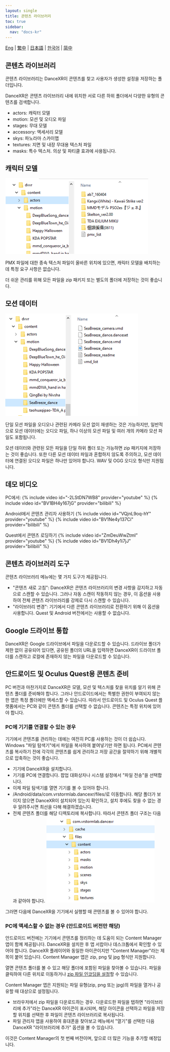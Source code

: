 ```yaml
---
layout: single
title: 콘텐츠 라이브러리
toc: true
sidebar:
  nav: "docs-kr"
---
```

[Eng](/kr/dancexr/preparecontent) | [繁中](/tw/kr/dancexr/preparecontent) | [日本語](/jp/kr/dancexr/preparecontent) | [한국어](/kr/kr/dancexr/preparecontent) | [简中](/zh/kr/dancexr/preparecontent)


## 콘텐츠 라이브러리

콘텐츠 라이브러리는 DanceXR이 콘텐츠를 찾고 사용자가 생성한 설정을 저장하는 폴더입니다.

DanceXR은 콘텐츠 라이브러리 내에 위치한 서로 다른 하위 폴더에서 다양한 유형의 콘텐츠를 검색합니다.
* actors: 캐릭터 모델
* motion: 모션 및 오디오 파일
* stages: 무대 모델
* accessory: 액세서리 모델
* skys: 파노라마 스카이맵
* textures: 지면 및 내장 무대용 텍스처 파일
* masks: 특수 텍스처. 의상 및 파티클 효과에 사용됩니다.


## 캐릭터 모델

![actors 폴더 예시](/images/content_actors.PNG)

PMX 파일에 대한 종속 텍스처 파일이 올바른 위치에 있으면, 캐릭터 모델을 배치하는 데 특정 요구 사항은 없습니다.

더 쉬운 관리를 위해 모든 파일을 zip 패키지 또는 별도의 폴더에 저장하는 것이 좋습니다.


## 모션 데이터

![motion 폴더 예시](/images/content_motion.PNG)

단일 모션 파일을 오디오나 관련된 카메라 모션 없이 재생하는 것은 가능하지만, 일반적으로 모션 데이터에는 오디오 파일, 하나 이상의 모션 파일 및 여러 개의 카메라 모션 파일도 포함됩니다.

모션 데이터와 관련된 모든 파일을 단일 하위 폴더 또는 가능하면 zip 패키지에 저장하는 것이 좋습니다. 또한 다른 모션 데이터 파일과 혼합하지 않도록 주의하고, 모션 데이터에 연결된 오디오 파일은 하나만 있어야 합니다. WAV 및 OGG 오디오 형식만 지원됩니다.


## 데모 비디오

PC에서:
{% include video id="-2LStDN7WB8" provider="youtube" %}
{% include video id="BV1BH4y167jG" provider="bilibili" %}

Android에서 콘텐츠 관리자 사용하기
{% include video id="VQjnL9oq-hY" provider="youtube" %}
{% include video id="BV1Ne4y137Ci" provider="bilibili" %}

Quest에서 콘텐츠 로딩하기
{% include video id="ZmDeuWwZtmI" provider="youtube" %}
{% include video id="BV1Dh4y1i7jJ" provider="bilibili" %}

## 콘텐츠 라이브러리 도구
콘텐츠 라이브러리 메뉴에는 몇 가지 도구가 제공됩니다.

* "콘텐츠 새로 고침": DanceXR은 콘텐츠 라이브러리의 변경 사항을 감지하고 자동으로 스캔할 수 있습니다. 그러나 자동 스캔이 작동하지 않는 경우, 이 옵션을 사용하여 전체 콘텐츠 라이브러리를 강제로 다시 스캔할 수 있습니다.
* "라이브러리 변경": 기기에서 다른 콘텐츠 라이브러리로 전환하기 위해 이 옵션을 사용합니다. Quest 및 Android 버전에서는 사용할 수 없습니다.

## Google 드라이브 통합
DanceXR은 Google 드라이브에서 파일을 다운로드할 수 있습니다. 드라이브 폴더가 제한 없이 공유되어 있다면, 공유된 폴더의 URL을 입력하면 DanceXR이 드라이브 폴더를 스캔하고 로컬에 존재하지 않는 파일을 다운로드할 수 있습니다.
## 안드로이드 및 Oculus Quest용 콘텐츠 준비

PC 버전과 마찬가지로 DanceXR은 모델, 모션 및 텍스처를 찾을 위치를 알기 위해 콘텐츠 폴더를 준비해야 합니다. 그러나 안드로이드에서는 특별한 권한이 부여되지 않는 한 앱은 특정 폴더에만 액세스할 수 있습니다. 따라서 안드로이드 및 Oculus Quest 플랫폼에서는 PC와 같이 콘텐츠 폴더를 선택할 수 없습니다. 콘텐츠는 특정 위치에 있어야 합니다.

### PC에 기기를 연결할 수 있는 경우

기기에서 콘텐츠를 관리하는 데에는 여전히 PC를 사용하는 것이 더 쉽습니다. Windows "파일 탐색기"에서 파일을 복사하여 붙여넣기만 하면 됩니다. PC에서 콘텐츠를 복사하기 전에 각각의 콘텐츠를 쉽게 관리하고 저장 공간을 절약하기 위해 개별적으로 압축하는 것이 좋습니다.

* 기기에 DanceXR을 설치합니다.
* 기기를 PC에 연결합니다. 팝업 대화상자나 시스템 설정에서 "파일 전송"을 선택합니다.
* 이제 파일 탐색기를 열면 기기를 볼 수 있어야 합니다.
* /Android/data/com.vrstormlab.dancexr/files/로 이동합니다. 해당 폴더가 보이지 않으면 DanceXR이 설치되어 있는지 확인하고, 설치 후에도 찾을 수 없는 경우 알려주시면 최선을 다해 해결하겠습니다.
* 전체 콘텐츠 폴더를 해당 디렉토리에 복사합니다. 따라서 콘텐츠 폴더 구조는 다음과 같아야 합니다. ![예시 폴더](/images/content_folder_android.png)

그러면 다음에 DanceXR을 기기에서 실행할 때 콘텐츠를 볼 수 있어야 합니다.

### PC에 액세스할 수 없는 경우 (안드로이드 버전만 해당)

안드로이드 버전에는 기기에서 콘텐츠를 정리하는 데 도움이 되는 Content Manager 앱이 함께 제공됩니다. DanceXR을 설치한 후 앱 서랍이나 데스크톱에서 확인할 수 있어야 합니다. DanceXR 플레이어와 동일한 아이콘이지만 "Content Manager"라는 제목이 붙어 있습니다. Content Manager 앱은 zip, png 및 jpg 형식만 지원합니다.

열면 콘텐츠 폴더를 볼 수 있고 해당 폴더에 포함된 파일을 찾아볼 수 있습니다. 파일을 클릭하여 다른 위치로 이동하거나 [zip 파일 인코딩을 설정](features/zip_format)할 수 있습니다.

Content Manager 앱은 지원되는 파일 유형(zip, png 또는 jpg)의 파일을 열거나 공유할 때 대상으로 설정됩니다.

* 브라우저에서 zip 파일을 다운로드하는 경우. 다운로드한 파일을 탭하면 "라이브러리에 추가"라는 DanceXR 아이콘이 표시되며, 해당 아이콘을 선택하고 파일을 저장할 위치를 선택한 후 파일이 콘텐츠 라이브러리로 복사됩니다.
* 파일 관리자 앱을 사용하여 휴대폰을 찾아보고 메뉴에서 "열기"를 선택한 다음 DanceXR "라이브러리에 추가" 옵션을 볼 수 있습니다.

이것은 Content Manager의 첫 번째 버전이며, 앞으로 더 많은 기능을 추가할 예정입니다.